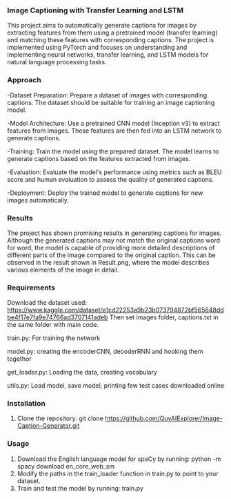 ### Image Captioning with Transfer Learning and LSTM
This project aims to automatically generate captions for images by extracting features from them using a pretrained model (transfer learning) and matching these features with corresponding captions. The project is implemented using PyTorch and focuses on understanding and implementing neural networks, transfer learning, and LSTM models for natural language processing tasks.

### Approach
-Dataset Preparation: Prepare a dataset of images with corresponding captions. The dataset should be suitable for training an image captioning model.

-Model Architecture: Use a pretrained CNN model (Inception v3) to extract features from images. These features are then fed into an LSTM network to generate captions.

-Training: Train the model using the prepared dataset. The model learns to generate captions based on the features extracted from images.

-Evaluation: Evaluate the model's performance using metrics such as BLEU score and human evaluation to assess the quality of generated captions.

-Deployment: Deploy the trained model to generate captions for new images automatically.

### Results
The project has shown promising results in generating captions for images. Although the generated captions may not match the original captions word for word, the model is capable of providing more detailed descriptions of different parts of the image compared to the original caption. This can be observed in the result shown in Result.png, where the model describes various elements of the image in detail.

### Requirements
Download the dataset used: https://www.kaggle.com/dataset/e1cd22253a9b23b073794872bf565648ddbe4f17e7fa9e74766ad3707141adeb
Then set images folder, captions.txt in the same folder with main code.

train.py: For training the network

model.py: creating the encoderCNN, decoderRNN and hooking them togethor

get_loader.py: Loading the data, creating vocabulary

utils.py: Load model, save model, printing few test cases downloaded online

### Installation
1. Clone the repository:
git clone https://github.com/QuyAIExplorer/Image-Caption-Generator.git

### Usage
1. Download the English language model for spaCy by running:
python -m spacy download en_core_web_sm
2. Modify the paths in the train_loader function in train.py to point to your dataset.
3. Train and test the model by running: train.py

